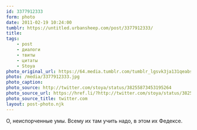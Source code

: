 ```yaml
---
id: 3377912333
form: photo
date: 2011-02-19 10:24:00
tumblr: https://untitled.urbansheep.com/post/3377912333/
title:
tags:
    - post
    - диалоги
    - твиты
    - цитаты
    - Stoya
photo_original_url: https://64.media.tumblr.com/tumblr_lgsvk3ja131qeabsto1_640.jpg
photo: /media/3377912333.jpg
photo_caption: 
photo_source: http://twitter.com/stoya/status/38255873453195264
photo_source_url: https://href.li/?http://twitter.com/stoya/status/38255873453195264
photo_source_title: twitter.com
layout: post-photo.njk
---
```


<p>О, неиспорченные умы. Всему их там учить надо, в этом их Федексе.</p>
